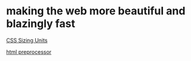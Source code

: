 # making the web more beautiful and blazingly fast

[CSS Sizing Units](CSS%20Sizing%20Units.md)

[html preprocessor](html%20preprocessor.md)